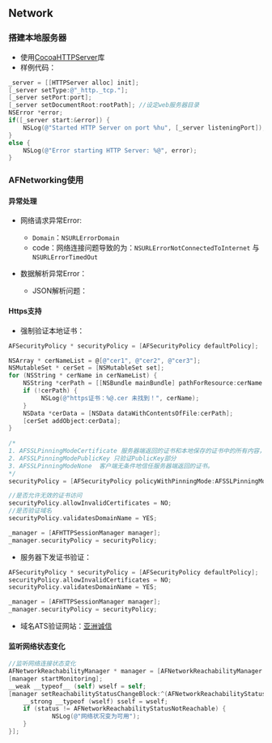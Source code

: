 ## Network

### 搭建本地服务器
+ 使用[CocoaHTTPServer](https://github.com/robbiehanson/CocoaHTTPServer)库
+ 样例代码：
```Objective-C
_server = [[HTTPServer alloc] init];
[_server setType:@"_http._tcp."];
[_server setPort:port];
[_server setDocumentRoot:rootPath]; //设定web服务器目录
NSError *error;
if([_server start:&error]) {
    NSLog(@"Started HTTP Server on port %hu", [_server listeningPort]);
}
else {
    NSLog(@"Error starting HTTP Server: %@", error);
}

```

### AFNetworking使用

#### 异常处理
- 网络请求异常Error:
    + `Domain`：`NSURLErrorDomain`
    + code：网络连接问题导致的为：`NSURLErrorNotConnectedToInternet` 与 `NSURLErrorTimedOut`

- 数据解析异常Error：
    + JSON解析问题：


#### Https支持
- 强制验证本地证书：
```Objective-C
AFSecurityPolicy * securityPolicy = [AFSecurityPolicy defaultPolicy];

NSArray * cerNameList = @[@"cer1", @"cer2", @"cer3"];
NSMutableSet * cerSet = [NSMutableSet set];
for (NSString * cerName in cerNameList) {
    NSString *cerPath = [[NSBundle mainBundle] pathForResource:cerName ofType:@"cer"];//证书的路径
    if (!cerPath) {
         NSLog(@"https证书：%@.cer 未找到！", cerName);
    }
    NSData *cerData = [NSData dataWithContentsOfFile:cerPath];
    [cerSet addObject:cerData];
}
 
/*
1. AFSSLPinningModeCertificate 服务器端返回的证书和本地保存的证书中的所有内容，包括PublicKey和证书部分，全部进行校验；如果正确，才继续进行。
2. AFSSLPinningModePublicKey 只验证PublicKey部分
3. AFSSLPinningModeNone  客户端无条件地信任服务器端返回的证书。
*/
securityPolicy = [AFSecurityPolicy policyWithPinningMode:AFSSLPinningModeCertificate withPinnedCertificates:cerSet];

//是否允许无效的证书访问
securityPolicy.allowInvalidCertificates = NO;
//是否验证域名
securityPolicy.validatesDomainName = YES;

_manager = [AFHTTPSessionManager manager];
_manager.securityPolicy = securityPolicy;
```

- 服务器下发证书验证：
```Objective-C
AFSecurityPolicy * securityPolicy = [AFSecurityPolicy defaultPolicy];
securityPolicy.allowInvalidCertificates = NO;
securityPolicy.validatesDomainName = YES;

_manager = [AFHTTPSessionManager manager];
_manager.securityPolicy = securityPolicy;
```
- 域名ATS验证网站：[亚洲诚信](https://www.trustasia.com/tools/ats-checker.htm)

#### 监听网络状态变化
```Objective-C
//监听网络连接状态变化
AFNetworkReachabilityManager * manager = [AFNetworkReachabilityManager sharedManager];
[manager startMonitoring];
__weak __typeof__ (self) wself = self;
[manager setReachabilityStatusChangeBlock:^(AFNetworkReachabilityStatus status) {
    __strong __typeof (wself) sself = wself;
    if (status != AFNetworkReachabilityStatusNotReachable) {
            NSLog(@"网络状况变为可用");
    }
}];
```
